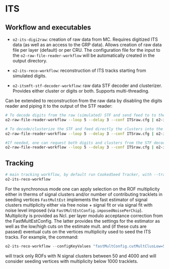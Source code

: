 <!-- doxy
\page refITS ITS
/doxy -->

# ITS

## Workflow and executables

*   `o2-its-digi2raw`: creation of raw data from MC. Requires digitized ITS data (as well as an access to the GRP data). Allows creation of raw data file per layer (default) or per CRU. The configuration file for the input to the `o2-raw-file-reader-workflow` will be automatically created in the output directory.

*   `o2-its-reco-workflow`: reconstruction of ITS tracks starting from simulated digits.

*   `o2-itsmft-stf-decoder-workflow`: raw data STF decoder and clusterizer. Provides either cluster or digits or both. Supports multi-threading.

Can be extended to reconstruction from the raw data by disabling the digits reader and piping it to the output of the STF reader:

```bash
# To decode digits from the raw (simulated) STF and send feed to to the workflow for further clusterization and reconstruction:
o2-raw-file-reader-workflow --loop 5 --delay 3 --conf ITSraw.cfg | o2-itsmft-stf-decoder-workflow --digits --no-clusters | o2-its-reco-workflow --disable-mc --digits-from-upstream
```

```bash
# To decode/clusterize the STF and feed directly the clusters into the workflow:
o2-raw-file-reader-workflow --loop 5 --delay 3 --conf ITSraw.cfg | o2-itsmft-stf-decoder-workflow | o2-its-reco-workflow --disable-mc --clusters-from-upstream
```

```bash
#If needed, one can request both digits and clusters from the STF decoder:
o2-raw-file-reader-workflow --loop 5 --delay 3 --conf ITSraw.cfg | o2-itsmft-stf-decoder-workflow --digits  | o2-its-reco-workflow --disable-mc --digits-from-upstream --clusters-from-upstream
```

## Tracking

```bash
# main tracking workflow, by default run CookedSeed Tracker, with --trackerCA uses CA-tracker
o2-its-reco-workflow
```

For the synchronous mode one can apply selection on the ROF multiplicity either in therms of signal clusters and/or number of contributing tracklets in seeding vertices
`FastMultEst` implements the fast estimator of signal clusters multiplicity either via free noise + signal fit or via signal fit with noise level imposed (via `FastMultEstConfig.imposedNoisePerChip`).
Multiplicity is provided as Ncl. per layer modulo acceptance correction from the FastMultEstConfig.
The latter provides the settings for the estimator as well as the low/high cuts on the estimate mult. and (if these cuts are passed) eventual cuts on the vertices multiplicity used to seed the ITS tracks. 
For example, the command:
```cpp
o2-its-reco-workflow --configKeyValues "fastMultConfig.cutMultClusLow=50;fastMultConfig.cutMultClusHigh=4000;fastMultConfig.cutMultVtxHigh=1000"
```
will track only ROFs with N signal clusters between 50 and 4000 and will consider seeding vertices with multiplicity below 1000 tracklets.

